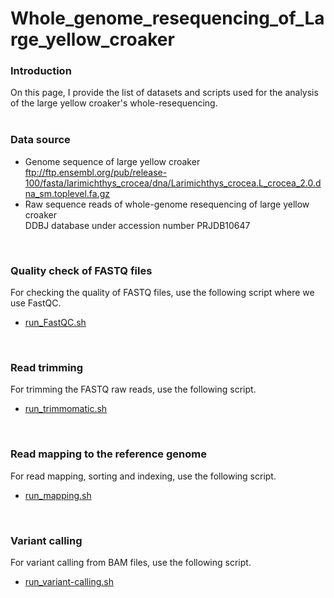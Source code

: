 # Whole_genome_resequencing_of_Large_yellow_croaker
### Introduction
On this page, I provide the list of datasets and scripts used for the analysis of the large yellow croaker's whole-resequencing.  
<br />

### Data source
- Genome sequence of large yellow croaker  
ftp://ftp.ensembl.org/pub/release-100/fasta/larimichthys_crocea/dna/Larimichthys_crocea.L_crocea_2.0.dna_sm.toplevel.fa.gz
- Raw sequence reads of whole-genome resequencing of large yellow croaker  
DDBJ database under accession number PRJDB10647  
<br />

### Quality check of FASTQ files
For checking the quality of FASTQ files, use the following script where we use FastQC.
- [run_FastQC.sh](./run_FastQC.sh)  
<br />

### Read trimming
For trimming the FASTQ raw reads, use the following script.
- [run_trimmomatic.sh](./run_trimmomatic.sh)  
<br />

### Read mapping to the reference genome
For read mapping, sorting and indexing, use the following script.  
- [run_mapping.sh](./run_mapping.sh)  
<br />

### Variant calling
For variant calling from BAM files, use the following script.  
- [run_variant-calling.sh](./run_variant-calling.sh)  
<br />



